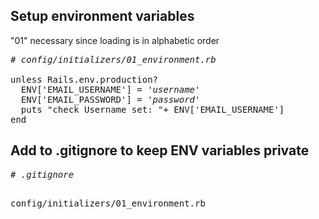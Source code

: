 <h2>Setup environment variables</h2>  

"01" necessary since loading is in alphabetic order

<pre>
<em># config/initializers/01_environment.rb</em>

unless Rails.env.production?
  ENV['EMAIL_USERNAME'] = '<em>username</em>'
  ENV['EMAIL_PASSWORD'] = '<em>password</em>'
  puts "check Username set: "+ ENV['EMAIL_USERNAME']
end
</pre>

<h2>Add to .gitignore to keep ENV variables private</h2>
<pre>
<em># .gitignore</em>

config/initializers/01_environment.rb
</pre>
